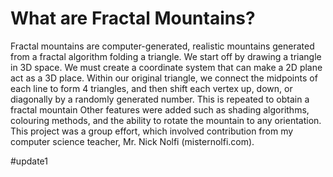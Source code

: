 # What are Fractal Mountains?

Fractal mountains are computer-generated, realistic mountains generated from a fractal algorithm folding a triangle.
We start off by drawing a triangle in 3D space. We must create a coordinate system that can make a 2D plane act as a 3D place. Within our original triangle, we connect the midpoints of each line to form 4 triangles, and then shift each vertex up, down, or diagonally by a randomly generated number. This is repeated to obtain a fractal mountain
Other features were added such as shading algorithms, colouring methods, and the ability to rotate the mountain to any orientation.
This project was a group effort, which involved contribution from my computer science teacher, Mr. Nick Nolfi (misternolfi.com).

#update1
